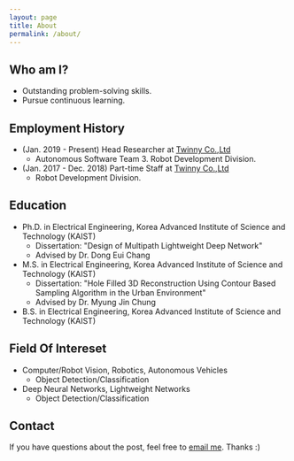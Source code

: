 ```yaml
---
layout: page
title: About
permalink: /about/
---
```

## Who am I?
* Outstanding problem-solving skills.
* Pursue continuous learning.

## Employment History
* (Jan. 2019 - Present) Head Researcher at [Twinny Co.,Ltd](https://twinny.ai/)
    * Autonomous Software Team 3. Robot Development Division.
* (Jan. 2017 - Dec. 2018) Part-time Staff at [Twinny Co.,Ltd](https://twinny.ai/)
    * Robot Development Division.    

## Education
* Ph.D. in Electrical Engineering, Korea Advanced Institute of Science and Technology (KAIST)
    * Dissertation: "Design of Multipath Lightweight Deep Network"
    * Advised by Dr. Dong Eui Chang
* M.S. in Electrical Engineering, Korea Advanced Institute of Science and Technology (KAIST)
    * Dissertation: "Hole Filled 3D Reconstruction Using Contour Based Sampling Algorithm in the Urban Environment"
    * Advised by Dr. Myung Jin Chung
* B.S. in Electrical Engineering, Korea Advanced Institute of Science and Technology (KAIST)

## Field Of Intereset
* Computer/Robot Vision, Robotics, Autonomous Vehicles
    * Object Detection/Classification
* Deep Neural Networks, Lightweight Networks
    * Object Detection/Classification
    
## Contact
If you have questions about the post, feel free to [email me](mailto:undol26@gmail.com). Thanks :)


<!-- ### _config.yml
> Code block will look like this.
```yml
highlighter-theme: monokai //you can change your syntax color scheme.
date_format: "%Y-%M-%D" //and date format.
```

### Screenshots
#### Page
![alt text](/public/img/screenshot-1.png)
#### Articles
![alt text](/public/img/screenshot-2.png)
#### Page - Mobile
![alt text](/public/img/screenshot-m1.png)
#### Page - Articles
![alt text](/public/img/screenshot-m2.png) -->
